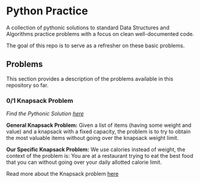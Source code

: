 # Python Practice
A collection of pythonic solutions to standard Data Structures and Algorithms practice problems with a focus on 
clean well-documented code.

The goal of this repo is to serve as a refresher on these basic problems.

## Problems
This section provides a description of the problems available in this repository so far.

### 0/1 Knapsack Problem
_Find the Pythonic Solution [here](knapsack.py)_

**General Knapsack Problem:**
    Given a list of items (having some weight and value) and a knapsack with a fixed capacity, the problem is to try to
    obtain the most valuable items without going over the knapsack weight limit.

**Our Specific Knapsack Problem:**
    We use calories instead of weight, the context of the problem is: You are at a restaurant trying to eat the best
    food that you can without going over your daily allotted calorie limit.

Read more about the Knapsack problem [here](https://en.wikipedia.org/wiki/Knapsack_problem)
